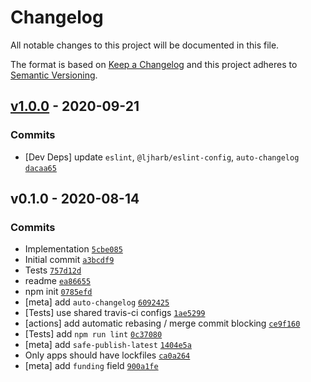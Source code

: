 # Changelog

All notable changes to this project will be documented in this file.

The format is based on [Keep a Changelog](https://keepachangelog.com/en/1.0.0/)
and this project adheres to [Semantic Versioning](https://semver.org/spec/v2.0.0.html).

## [v1.0.0](https://github.com/es-shims/String.prototype.item/compare/v0.1.0...v1.0.0) - 2020-09-21

### Commits

- [Dev Deps] update `eslint`, `@ljharb/eslint-config`, `auto-changelog` [`dacaa65`](https://github.com/es-shims/String.prototype.item/commit/dacaa65bd37d23738a18fa47438da4157ee95148)

## v0.1.0 - 2020-08-14

### Commits

- Implementation [`5cbe085`](https://github.com/es-shims/String.prototype.item/commit/5cbe08589371a38e70d2b2fbf999dfee01b826f0)
- Initial commit [`a3bcdf9`](https://github.com/es-shims/String.prototype.item/commit/a3bcdf9c68913cab605147c9b13c7cf378776741)
- Tests [`757d12d`](https://github.com/es-shims/String.prototype.item/commit/757d12dd941e6a6e6755a2c2284a105066cf7fa6)
- readme [`ea86655`](https://github.com/es-shims/String.prototype.item/commit/ea86655416f26f1fa573a81be3fb723eb7072cf6)
- npm init [`0785efd`](https://github.com/es-shims/String.prototype.item/commit/0785efd5c7c933c029c3bfff9f6a23c354c108e2)
- [meta] add `auto-changelog` [`6092425`](https://github.com/es-shims/String.prototype.item/commit/60924256669c28b72f64511b363cbfb881447df6)
- [Tests] use shared travis-ci configs [`1ae5299`](https://github.com/es-shims/String.prototype.item/commit/1ae529956ee812fdaae8dde979a25fd36c9955c9)
- [actions] add automatic rebasing / merge commit blocking [`ce9f160`](https://github.com/es-shims/String.prototype.item/commit/ce9f16001092d3c9d4aea3a924b3a205a82a2967)
- [Tests] add `npm run lint` [`0c37080`](https://github.com/es-shims/String.prototype.item/commit/0c3708032f9887cbb7c3c5e055c3db964d408eae)
- [meta] add `safe-publish-latest` [`1404e5a`](https://github.com/es-shims/String.prototype.item/commit/1404e5a05448503c5ded664b4bd8a2a085dfb006)
- Only apps should have lockfiles [`ca0a264`](https://github.com/es-shims/String.prototype.item/commit/ca0a264d99695f394f0768d81723f830e39ea781)
- [meta] add `funding` field [`900a1fe`](https://github.com/es-shims/String.prototype.item/commit/900a1fe2182c8f97ce41e96c29355a612df48c17)
